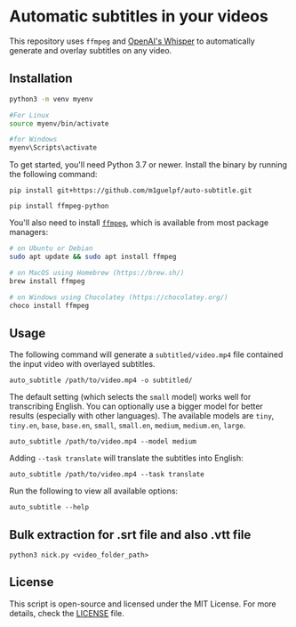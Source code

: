 # Automatic subtitles in your videos

This repository uses `ffmpeg` and [OpenAI's Whisper](https://openai.com/blog/whisper) to automatically generate and overlay subtitles on any video.

## Installation


```bash
python3 -m venv myenv

#For Linux
source myenv/bin/activate

#for Windows
myenv\Scripts\activate
```



To get started, you'll need Python 3.7 or newer. Install the binary by running the following command:

    pip install git+https://github.com/m1guelpf/auto-subtitle.git

    pip install ffmpeg-python 

You'll also need to install [`ffmpeg`](https://ffmpeg.org/), which is available from most package managers:

```bash
# on Ubuntu or Debian
sudo apt update && sudo apt install ffmpeg

# on MacOS using Homebrew (https://brew.sh/)
brew install ffmpeg

# on Windows using Chocolatey (https://chocolatey.org/)
choco install ffmpeg
```

## Usage

The following command will generate a `subtitled/video.mp4` file contained the input video with overlayed subtitles.

    auto_subtitle /path/to/video.mp4 -o subtitled/

The default setting (which selects the `small` model) works well for transcribing English. You can optionally use a bigger model for better results (especially with other languages). The available models are `tiny`, `tiny.en`, `base`, `base.en`, `small`, `small.en`, `medium`, `medium.en`, `large`.

    auto_subtitle /path/to/video.mp4 --model medium

Adding `--task translate` will translate the subtitles into English:

    auto_subtitle /path/to/video.mp4 --task translate

Run the following to view all available options:

    auto_subtitle --help

## Bulk extraction for .srt file and also .vtt file

```
python3 nick.py <video_folder_path>
```

## License

This script is open-source and licensed under the MIT License. For more details, check the [LICENSE](LICENSE) file.
